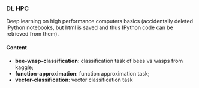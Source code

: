 ### DL HPC
Deep learning on high performance computers basics (accidentally deleted IPython notebooks, but html is saved and thus IPython code can be retrieved from them).

#### Content
* **bee-wasp-classification**: classification task of bees vs wasps from kaggle;
* **function-approximation**: function approximation task;
* **vector-classification**: vector classification task
